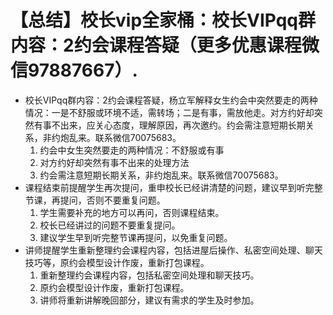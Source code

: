 # 【总结】校长vip全家桶：校长VIPqq群内容：2约会课程答疑（更多优惠课程微信97887667）.

-   校长VIPqq群内容：2约会课程答疑，杨立军解释女生约会中突然要走的两种情况：一是不舒服或环境不适，需转场；二是有事，需放他走。对方约好却突然有事不出来，应关心态度，理解原因，再次邀约。约会需注意短期长期关系，非约炮乱来。联系微信70075683。 
    1.  约会中女生突然要走的两种情况：不舒服或有事
    2.  对方约好却突然有事不出来的处理方法
    3.  约会需注意短期长期关系，非约炮乱来。联系微信70075683。
-   课程结束前提醒学生再次提问，重申校长已经讲清楚的问题，建议早到听完整节课，再提问，否则不要重复问题。
    1.  学生需要补充的地方可以再问，否则课程结束。
    2.  校长已经讲过的问题不要重复提问。
    3.  建议学生早到听完整节课再提问，以免重复问题。
-   讲师提醒学生重新整理约会课程内容，包括进屋后操作、私密空间处理、聊天技巧等，原约会模型设计作废，重新打包课程。
    1.  重新整理约会课程内容，包括私密空间处理和聊天技巧。
    2.  原约会模型设计作废，重新打包课程。
    3.  讲师将重新讲解晚回部分，建议有需求的学生及时参加。